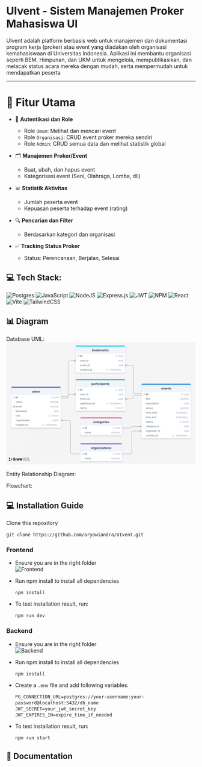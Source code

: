 # UIvent - Sistem Manajemen Proker Mahasiswa UI

UIvent adalah platform berbasis web untuk manajemen dan dokumentasi program kerja (proker) atau event yang diadakan oleh organisasi kemahasiswaan di Universitas Indonesia. Aplikasi ini membantu organisasi seperti BEM, Himpunan, dan UKM untuk mengelola, mempublikasikan, dan melacak status acara mereka dengan mudah, serta mempermudah untuk mendapatkan peserta

---

# 📌 Fitur Utama

- 🔐 **Autentikasi dan Role**
  - Role `Umum`: Melihat dan mencari event
  - Role `Organisasi`: CRUD event proker mereka sendiri
  - Role `Admin`: CRUD semua data dan melihat statistik global

- 🗂️ **Manajemen Proker/Event**
  - Buat, ubah, dan hapus event
  - Kategorisasi event (Seni, Olahraga, Lomba, dll)

- 📊 **Statistik Aktivitas**
  - Jumlah peserta event
  - Kepuasan peserta terhadap event (rating)

- 🔍 **Pencarian dan Filter**
  - Berdasarkan kategori dan organisasi

- ✅ **Tracking Status Proker**
  - Status: Perencanaan, Berjalan, Selesai

## 💻 Tech Stack:

![Postgres](https://img.shields.io/badge/postgres-%23316192.svg?style=for-the-badge&logo=postgresql&logoColor=white) ![JavaScript](https://img.shields.io/badge/javascript-%23323330.svg?style=for-the-badge&logo=javascript&logoColor=%23F7DF1E) ![NodeJS](https://img.shields.io/badge/node.js-6DA55F?style=for-the-badge&logo=node.js&logoColor=white) ![Express.js](https://img.shields.io/badge/express.js-%23404d59.svg?style=for-the-badge&logo=express&logoColor=%2361DAFB) ![JWT](https://img.shields.io/badge/JWT-black?style=for-the-badge&logo=JSON%20web%20tokens) ![NPM](https://img.shields.io/badge/NPM-%23000000.svg?style=for-the-badge&logo=npm&logoColor=white) ![React](https://img.shields.io/badge/react-%2320232a.svg?style=for-the-badge&logo=react&logoColor=%2361DAFB) ![Vite](https://img.shields.io/badge/vite-%23646CFF.svg?style=for-the-badge&logo=vite&logoColor=white) ![TailwindCSS](https://img.shields.io/badge/tailwindcss-%2338B2AC.svg?style=for-the-badge&logo=tailwind-css&logoColor=white) 

## 📊 Diagram

Database UML:  
![UML](./Kelengkapan/Database%20UML.png)

Entity Relationship Diagram:  


Flowchart:  


## 💻 Installation Guide

Clone this repository
```
git clone https://github.com/aryawiandra/UIvent.git
```

### Frontend

- Ensure you are in the right folder  
![Frontend]()

- Run npm install to install all dependencies
  ```
  npm install
  ```

- To test installation result, run:
  ```
  npm run dev
  ```

### Backend

- Ensure you are in the right folder  
![Backend]()

- Run npm install to install all dependencies
  ```
  npm install
  ```

- Create a `.env` file and add following variables:
  ```
  PG_CONNECTION_URL=postgres://your-username:your-password@localhost:5432/db_name
  JWT_SECRET=your_jwt_secret_key
  JWT_EXPIRES_IN=expire_time_if_needed
  ```

- To test installation result, run:
  ```
  npm run start
  ```

## 📝 Documentation